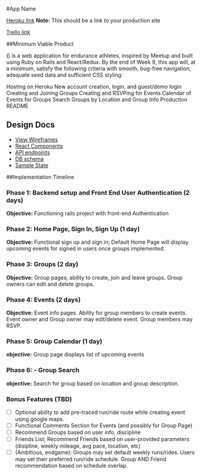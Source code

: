 #App Name

[Heroku link][heroku] **Note:** This should be a link to your production site

[Trello link][trello]

[heroku]: http://www.herokuapp.com
[trello]: https://trello.com/fullstackzachhaddad

##Minimum Viable Product

() is a web application for endurance athletes, inspired by Meetup and built using Ruby on Rails and React/Redux. By the end of Week 9, this app will, at a minimum, satisfy the following criteria with smooth, bug-free navigation, adequate seed data and sufficient CSS styling:

 Hosting on Heroku
 New account creation, login, and guest/demo login
 Creating and Joining Groups
 Creating and RSVPing for Events
 Calendar of Events for Groups
 Search Groups by Location and Group Info
 Production README

## Design Docs
 * [View Wireframes][wireframes]
 * [React Components][components]
 * [API endpoints][api-endpoints]
 * [DB schema][schema]
 * [Sample State][sample-state]

 [wireframes]: docs/wireframes
 [components]: docs/component-hierarchy.md
 [sample-state]: docs/sample-state.md
 [api-endpoints]: docs/api-endpoints.md
 [schema]: docs/schema.md

##Implementation Timeline

### Phase 1: Backend setup and Front End User Authentication (2 days)

**Objective:** Functioning rails project with front-end Authentication

### Phase 2: Home Page, Sign In, Sign Up (1 day)

**Objective:** Functional sign up and sign in;  Default Home Page will display upcoming events for signed in users once groups implemented.

### Phase 3: Groups (2 day)

**Objective:** Group pages; ability to create, join and leave groups.  Group owners can edit and delete groups.

### Phase 4: Events (2 days)

**Objective:** Event info pages.  Ability for group members to create events.  Event owner and Group owner may edit/delete event.  Group members may RSVP.

### Phase 5: Group Calendar (1 day)

**objective:** Group page displays list of upcoming events

### Phase 6: - Group Search

**objective:** Search for group based on location and group description.

### Bonus Features (TBD)
- [ ] Optional ability to add pre-traced run/ride route while creating event using google maps.
- [ ] Functional Comments Section for Events (and possibly for Group Page)
- [ ] Recommend Groups based on user info, discipline
- [ ] Friends List; Recommend Friends based on user-provided parameters (disipline, weekly mileage, avg pace, location, etc)
- [ ] (Ambitious, endgame):  Groups may set default weekly runs/rides.  Users may set their preferred run/ride schedule.  Group AND Friend recommendation based on schedule overlap.
